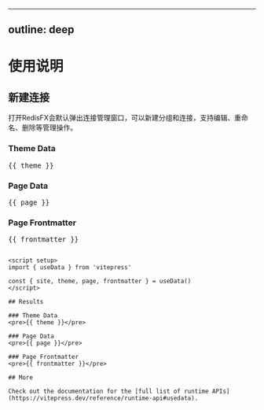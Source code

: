 <script setup>
import ImageWithTheme from '../.vitepress/components/ImageWithTheme.vue'
</script>
---
outline: deep
---

# 使用说明



## 新建连接
打开RedisFX会默认弹出连接管理窗口，可以新建分组和连接，支持编辑、重命名、删除等管理操作。
<ImageWithTheme 
  light-src="/png/manual/new_connection.png"
  dark-src="/png/manual/new_connection_dark.png"
  alt="连接示例"
/>

### Theme Data
<pre>{{ theme }}</pre>

### Page Data
<pre>{{ page }}</pre>

### Page Frontmatter
<pre>{{ frontmatter }}</pre>
```

<script setup>
import { useData } from 'vitepress'

const { site, theme, page, frontmatter } = useData()
</script>

## Results

### Theme Data
<pre>{{ theme }}</pre>

### Page Data
<pre>{{ page }}</pre>

### Page Frontmatter
<pre>{{ frontmatter }}</pre>

## More

Check out the documentation for the [full list of runtime APIs](https://vitepress.dev/reference/runtime-api#usedata).
